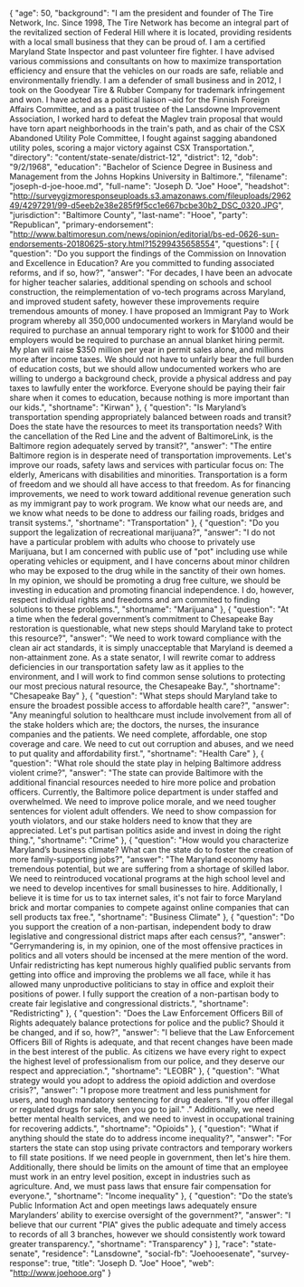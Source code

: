 {
  "age": 50,
  "background": "I am the president and founder of The Tire Network, Inc. Since 1998, The Tire Network has become an integral part of the revitalized section of Federal Hill where it is located, providing residents with a local small business that they can be proud of. I am a certified Maryland State Inspector and past volunteer fire fighter. I have advised various commissions and consultants on how to maximize transportation efficiency and ensure that the vehicles on our roads are safe, reliable and environmentally friendly. I am a defender of small business and in 2012, I took on the Goodyear Tire & Rubber Company for trademark infringement and won. I have acted as a political liaison –aid for the Finnish Foreign Affairs Committee, and as a past trustee of the Lansdowne Improvement Association, I worked hard to defeat the Maglev train proposal that would have torn apart neighborhoods in the train's path, and as chair of the CSX Abandoned Utility Pole Committee, I fought against sagging abandoned utility poles, scoring a major victory against CSX Transportation.",
  "directory": "content/state-senate/district-12",
  "district": 12,
  "dob": "9/2/1968",
  "education": "Bachelor of Science Degree in Business and Management from the Johns Hopkins University in Baltimore.",
  "filename": "joseph-d-joe-hooe.md",
  "full-name": "Joseph D. \"Joe\" Hooe",
  "headshot": "http://surveygizmoresponseuploads.s3.amazonaws.com/fileuploads/296249/4297291/99-d5eeb2e38e285f9f5cc1e667bcbe30b2_DSC_0320.JPG",
  "jurisdiction": "Baltimore County",
  "last-name": "Hooe",
  "party": "Republican",
  "primary-endorsement": "http://www.baltimoresun.com/news/opinion/editorial/bs-ed-0626-sun-endorsements-20180625-story.html?15299435658554",
  "questions": [
    {
      "question": "Do you support the findings of the Commission on Innovation and Excellence in Education? Are you committed to funding associated reforms, and if so, how?",
      "answer": "For decades, I have been an advocate for higher teacher salaries, additional spending on schools and school construction, the reimplementation of vo-tech programs across Maryland, and improved student safety, however these improvements require tremendous amounts of money. I have proposed an Immigrant Pay to Work program whereby all 350,000 undocumented workers in Maryland would be required to purchase an annual temporary right to work for $1000 and their employers would be required to purchase an annual blanket hiring permit. My plan will raise $350 million per year in permit sales alone, and millions more after income taxes. We should not have to unfairly bear the full burden of education costs, but we should allow undocumented workers who are willing to undergo a background check, provide a physical address and pay taxes to lawfully enter the workforce. Everyone should be paying their fair share when it comes to education, because nothing is more important than our kids.",
      "shortname": "Kirwan"
    },
    {
      "question": "Is Maryland’s transportation spending appropriately balanced between roads and transit? Does the state have the resources to meet its transportation needs? With the cancellation of the Red Line and the advent of BaltimoreLink, is the Baltimore region adequately served by transit?",
      "answer": "The entire Baltimore region is in desperate need of transportation improvements. Let's improve our roads, safety laws and services with particular focus on: The elderly, Americans with disabilities and minorities. Transportation is a form of freedom and we should all have access to that freedom. As for financing improvements, we need to work toward additional revenue generation such as my immigrant pay to work program. We know what our needs are, and we know what needs to be done to address our failing roads, bridges and transit systems.",
      "shortname": "Transportation"
    },
    {
      "question": "Do you support the legalization of recreational marijuana?",
      "answer": "I do not have a particular problem with adults who choose to privately use Marijuana, but I am concerned with public use of \"pot\" including use while operating vehicles or equipment, and I have concerns about minor children who may be exposed to the drug while in the sanctity of their own homes. In my opinion, we should be promoting a drug free culture, we should be investing in education and promoting financial independence. I do, however, respect individual rights and freedoms and am commited to finding solutions to these problems.",
      "shortname": "Marijuana"
    },
    {
      "question": "At a time when the federal government’s commitment to Chesapeake Bay restoration is questionable, what new steps should Maryland take to protect this resource?",
      "answer": "We need to work toward compliance with the clean air act standards, it is simply unacceptable that Maryland is deemed a non-attainment zone. As a state senator, I will rewrite comar to address deficiencies in our transportation safety law as it applies to the environment, and I will work to find common sense solutions to protecting our most precious natural resource, the Chesapeake Bay.",
      "shortname": "Chesapeake Bay"
    },
    {
      "question": "What steps should Maryland take to ensure the broadest possible access to affordable health care?",
      "answer": "Any meaningful solution to healthcare must include involvement from all of the stake holders which are; the doctors, the nurses, the insurance companies and the patients. We need complete, affordable, one stop coverage and care. We need to cut out corruption and abuses, and we need to put quality and affordability first.",
      "shortname": "Health Care"
    },
    {
      "question": "What role should the state play in helping Baltimore address violent crime?",
      "answer": "The state can provide Baltimore with the additional financial resources needed to hire more police and probation officers. Currently, the Baltimore police department is under staffed and overwhelmed. We need to improve police morale, and we need tougher sentences for violent adult offenders. We need to show compassion for youth violators, and our stake holders need to know that they are appreciated. Let's put partisan politics aside and invest in doing the right thing.",
      "shortname": "Crime"
    },
    {
      "question": "How would you characterize Maryland’s business climate? What can the state do to foster the creation of more family-supporting jobs?",
      "answer": "The Maryland economy has tremendous potential, but we are suffering from a shortage of skilled labor. We need to reintroduced vocational programs at the high school level and we need to develop incentives for small businesses to hire. Additionally, I believe it is time for us to tax internet sales, it's not fair to force Maryland brick and mortar companies to compete against online companies that can sell products tax free.",
      "shortname": "Business Climate"
    },
    {
      "question": "Do you support the creation of a non-partisan, independent body to draw legislative and congressional district maps after each census?",
      "answer": "Gerrymandering is, in my opinion, one of the most offensive practices in politics and all voters should be incensed at the mere mention of the word. Unfair redistricting has kept numerous highly qualified public servants from getting into office and improving the problems we all face, while it has allowed many unproductive politicians to stay in office and exploit their positions of power. I fully support the creation of a non-partisan body to create fair legislative and congressional districts.",
      "shortname": "Redistricting"
    },
    {
      "question": "Does the Law Enforcement Officers Bill of Rights adequately balance protections for police and the public? Should it be changed, and if so, how?",
      "answer": "I believe that the Law Enforcement Officers Bill of Rights is adequate, and that recent changes have been made in the best interest of the public. As citizens we have every right to expect the highest level of professionalism from our police, and they deserve our respect and appreciation.",
      "shortname": "LEOBR"
    },
    {
      "question": "What strategy would you adopt to address the opioid addiction and overdose crisis?",
      "answer": "I propose more treatment and less punishment for users, and tough mandatory sentencing for drug dealers. \"If you offer illegal or regulated drugs for sale, then you go to jail.\" .\" Additionally, we need better mental health services, and we need to invest in occupational training for recovering addicts.",
      "shortname": "Opioids"
    },
    {
      "question": "What if anything should the state do to address income inequality?",
      "answer": "For starters the state can stop using private contractors and temporary workers to fill state positions. If we need people in government, then let's hire them. Additionally, there should be limits on the amount of time that an employee must work in an entry level position, except in industries such as agriculture. And, we must pass laws that ensure fair compensation for everyone.",
      "shortname": "Income inequality"
    },
    {
      "question": "Do the state’s Public Information Act and open meetings laws adequately ensure Marylanders’ ability to exercise oversight of the government?",
      "answer": "I believe that our current \"PIA\" gives the public adequate and timely access to records of all 3 branches, however we should consistently work toward greater transparency.",
      "shortname": "Transparency"
    }
  ],
  "race": "state-senate",
  "residence": "Lansdowne",
  "social-fb": "Joehooesenate",
  "survey-response": true,
  "title": "Joseph D. \"Joe\" Hooe",
  "web": "http://www.joehooe.org"
}
